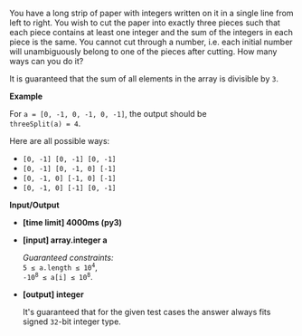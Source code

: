 <div class="markdown"><p>You have a long strip of paper with integers written on it in a single line from left to right. You wish to cut the paper into exactly three pieces such that each piece contains at least one integer and the sum of the integers in each piece is the same. You cannot cut through a number, i.e. each initial number will unambiguously belong to one of the pieces after cutting. How many ways can you do it?</p>
<p>It is guaranteed that the sum of all elements in the array is divisible by <code>3</code>.</p>
<p><strong>Example</strong></p>
<p>For <code>a = [0, -1, 0, -1, 0, -1]</code>, the output should be<br>
<code>threeSplit(a) = 4</code>.</p>
<p>Here are all possible ways:</p>
<ul>
<li><code>[0, -1] [0, -1] [0, -1]</code></li>
<li><code>[0, -1] [0, -1, 0] [-1]</code></li>
<li><code>[0, -1, 0] [-1, 0] [-1]</code></li>
<li><code>[0, -1, 0] [-1] [0, -1]</code></li>
</ul>
<p><strong>Input/Output</strong></p>
<ul>
<li><strong>[time limit] 4000ms (py3)</strong></li>
</ul>
<ul>
<li>
<p><strong>[input] array.integer a</strong></p>
<p><em>Guaranteed constraints:</em><br>
<code>5 ≤ a.length ≤ 10<sup>4</sup></code>,<br>
<code>-10<sup>8</sup> ≤ a[i] ≤ 10<sup>8</sup></code>.</p>
</li>
<li>
<p><strong>[output] integer</strong></p>
<p>It's guaranteed that for the given test cases the answer always fits signed <code>32</code>-bit integer type.</p>
</li>
</ul>
</div>
